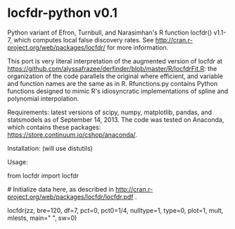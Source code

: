 locfdr-python v0.1
==================

Python variant of Efron, Turnbull, and Narasimhan's R function locfdr() v1.1-7, which computes local false discovery rates. See http://cran.r-project.org/web/packages/locfdr/ for more information.

This port is very literal interpretation of the augmented version of locfdr at https://github.com/alyssafrazee/derfinder/blob/master/R/locfdrFit.R: the organization of the code parallels the original where efficient, and variable and function names are the same as in R. Rfunctions.py contains Python functions designed to mimic R's idiosyncratic implementations of spline and polynomial interpolation.

Requirements: latest versions of scipy, numpy, matplotlib, pandas, and statsmodels as of September 14, 2013. The code was tested on Anaconda, which contains these packages: https://store.continuum.io/cshop/anaconda/.

Installation: (will use distutils)

Usage:

from locfdr import locfdr

\# Initialize data here, as described in http://cran.r-project.org/web/packages/locfdr/locfdr.pdf .

locfdr(zz, bre=120, df=7, pct=0, pct0=1/4, nulltype=1, type=0, plot=1, mult, mlests, main=" ", sw=0)

